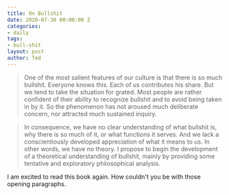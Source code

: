 ```yaml
---
title: On Bullshit
date: 2020-07-30 00:00:00 Z
categories:
- daily
tags:
- bull-shit
layout: post
author: Ted
---
```


> One of the most salient features of our culture is that there is so much bullshit. Everyone knows this. Each of us contributes his share. But we tend to take the situation for grated. Most people are rather confident of their ability to recognize bullshit and to avoid being taken in by it. So the phenomenon has not aroused much deliberate concern, nor attracted much sustained inquiry.

> In consequence, we have no clear understanding of what bullshit is, why there is so much of it, or what functions it serves. And we lack a conscientiously developed appreciation of what it means to us. In other words, we have no theory. I propose to begin the development of a theoretical understanding of bullshit, mainly by providing some tentative and exploratory philosophical analysis.

I am excited to read this book again. How couldn't you be with those opening paragraphs. 
